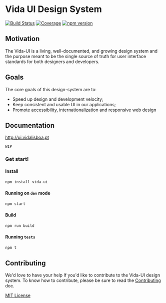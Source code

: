 
# Vida UI Design System

[![Build Status][travis-badge]][travis]
[![Coverage][coverage-badge]][coverage]
[![npm version][npm version]][npm version]

[travis-badge]: https://travis-ci.com/vida-lisboa/vida-ui.svg?branch=master
[travis]: https://travis-ci.org/vida-lisboa/vida-ui
[coverage-badge]: https://img.shields.io/codecov/c/github/vida-lisboa/vida-ui.svg?style=flat-square
[coverage]: https://codecov.io/github/vida-lisboa/vida-ui
[npm version]: https://img.shields.io/npm/v/vida-ui.svg?style=flat-square


## Motivation

The Vida-UI is a living, well-documented, and growing design system and the purpose meant to be the single source of truth for user interface standards for both designers and developers.


## Goals

The core goals of this design-system are to:

- Speed up design and development velocity;
- Keep consistent and usable UI in our applications;
- Promote accessibility, internationalization and responsive web design

## Documentation
http://ui.vidalisboa.pt

`WIP`
### Get start!
#### Install
```sh
npm install vida-ui
```
#### Running on `dev` mode
```sh
npm start
```
#### Build
```sh
npm run build
```
#### Running `tests`
```sh
npm t
```


## Contributing

We'd love to have your help If you'd like to contribute to the Vida-UI design system. To know how to contribute, please be sure to read the [Contributing](CONTRIBUTING.md) doc.

[site]: https://ui.vidalisboa.pt

[MIT License](LICENSE.md)
